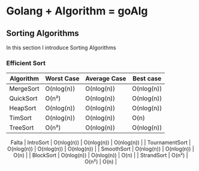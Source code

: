 # Golang + Algorithm = goAlg

## Sorting Algorithms

In this section I introduce Sorting Algorithms

### Efficient Sort

<center>

| Algorithm | Worst Case | Average Case | Best case |
| --- | --- | --- | --- |
| MergeSort | O(nlog(n)) | O(nlog(n)) | O(nlog(n)) |
| QuickSort | O(n²) | O(nlog(n)) | O(nlog(n)) |
| HeapSort | O(nlog(n)) | O(nlog(n)) | O(nlog(n)) |
| TimSort | O(nlog(n)) | O(nlog(n)) | O(n) |
| TreeSort | O(n²) | O(nlog(n)) | O(nlog(n)) |

Falta
| IntroSort | O(nlog(n)) | O(nlog(n)) | O(nlog(n)) |
| TournamentSort | O(nlog(n)) | O(nlog(n)) | O(nlog(n)) |
| SmoothSort | O(nlog(n)) | O(nlog(n)) | O(n) |
| BlockSort | O(nlog(n)) | O(nlog(n)) | O(n) |
| StrandSort | O(n²) | O(n²) | O(n) |

</center>


